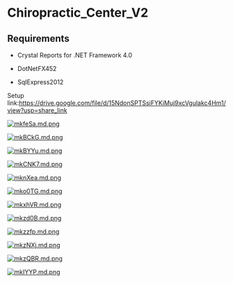 # ****Chiropractic\_Center\_V2****

<div class="page-body">

## Requirements

  - Crystal Reports for .NET Framework 4.0

<!-- end list -->

  - DotNetFX452

<!-- end list -->

  - SqlExpress2012

Setup link:https://drive.google.com/file/d/15NdonSPTSsiFYKiMuj9xcVgulakc4Hm1/view?usp=share_link

[![mkfeSa.md.png](https://iili.io/mkfeSa.md.png)](https://freeimage.host/i/mkfeSa)

[![mkBCkG.md.png](https://iili.io/mkBCkG.md.png)](https://freeimage.host/i/mkBCkG)

[![mkBYYu.md.png](https://iili.io/mkBYYu.md.png)](https://freeimage.host/i/mkBYYu)

[![mkCNK7.md.png](https://iili.io/mkCNK7.md.png)](https://freeimage.host/i/mkCNK7)

[![mknXea.md.png](https://iili.io/mknXea.md.png)](https://freeimage.host/i/mknXea)

[![mko0TG.md.png](https://iili.io/mko0TG.md.png)](https://freeimage.host/i/mko0TG)
  
[![mkxhVR.md.png](https://iili.io/mkxhVR.md.png)](https://freeimage.host/i/mkxhVR)
  
[![mkzd0B.md.png](https://iili.io/mkzd0B.md.png)](https://freeimage.host/i/mkzd0B)
  
[![mkzzfp.md.png](https://iili.io/mkzzfp.md.png)](https://freeimage.host/i/mkzzfp)
  
[![mkzNXj.md.png](https://iili.io/mkzNXj.md.png)](https://freeimage.host/i/mkzNXj)
  
[![mkzQBR.md.png](https://iili.io/mkzQBR.md.png)](https://freeimage.host/i/mkzQBR)
  
[![mkIYYP.md.png](https://iili.io/mkIYYP.md.png)](https://freeimage.host/i/mkIYYP)
  
</div>

